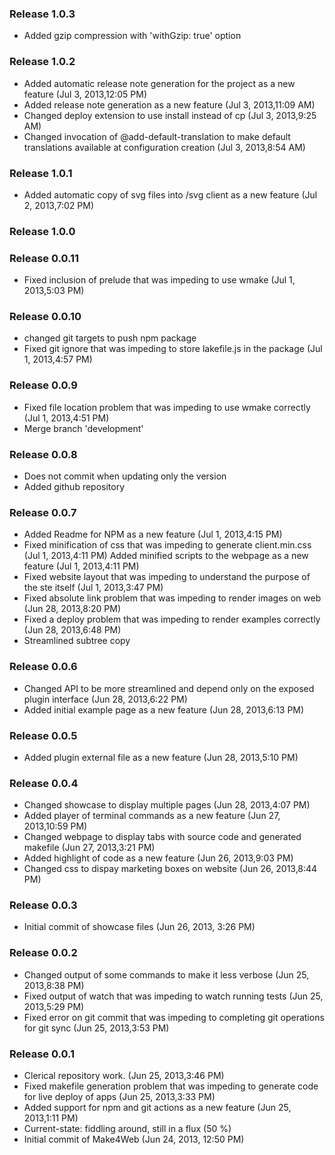 
### Release 1.0.3

* Added gzip compression with 'withGzip: true' option

### Release 1.0.2

* Added automatic release note generation for the project as a new feature (Jul 3, 2013,12:05 PM)
* Added release note generation as a new feature (Jul 3, 2013,11:09 AM)
* Changed deploy extension  to use install instead of cp (Jul 3, 2013,9:25 AM)
* Changed invocation of @add-default-translation to make default translations available at configuration creation (Jul 3, 2013,8:54 AM)

### Release 1.0.1

* Added automatic copy of svg files into /svg client as a new feature (Jul 2, 2013,7:02 PM)

### Release 1.0.0


### Release 0.0.11

* Fixed inclusion of prelude that was impeding to use wmake (Jul 1, 2013,5:03 PM)

### Release 0.0.10

* changed git targets to push npm package
* Fixed git ignore that was impeding to store lakefile.js in the package (Jul 1, 2013,4:57 PM)

### Release 0.0.9

* Fixed file location problem that was impeding to use wmake correctly (Jul 1, 2013,4:51 PM)
* Merge branch 'development'

### Release 0.0.8

* Does not commit when updating only the version
* Added github repository

### Release 0.0.7

* Added Readme for NPM as a new feature (Jul 1, 2013,4:15 PM)
* Fixed minification of css that was impeding to generate client.min.css (Jul 1, 2013,4:11 PM) Added minified scripts to the webpage as a new feature (Jul 1, 2013,4:11 PM)
* Fixed website layout that was impeding to understand the purpose of the ste itself (Jul 1, 2013,3:47 PM)
* Fixed absolute link problem that was impeding to render images on web (Jun 28, 2013,8:20 PM)
* Fixed a deploy problem that was impeding to render examples correctly (Jun 28, 2013,6:48 PM)
* Streamlined subtree copy

### Release 0.0.6

* Changed API to be more streamlined and depend only on the exposed plugin interface (Jun 28, 2013,6:22 PM)
* Added initial example page as a new feature (Jun 28, 2013,6:13 PM)

### Release 0.0.5

* Added plugin external file as a new feature (Jun 28, 2013,5:10 PM)

### Release 0.0.4

* Changed showcase to display multiple pages (Jun 28, 2013,4:07 PM)
* Added player of terminal commands as a new feature (Jun 27, 2013,10:59 PM)
* Changed webpage to display tabs with source code and generated makefile (Jun 27, 2013,3:21 PM)
* Added highlight of code as a new feature (Jun 26, 2013,9:03 PM)
* Changed css to dispay marketing boxes on website (Jun 26, 2013,8:44 PM)

### Release 0.0.3

* Initial commit of showcase files (Jun 26, 2013, 3:26 PM)

### Release 0.0.2

* Changed output of some commands to make it less verbose (Jun 25, 2013,8:38 PM)
* Fixed output of watch that was impeding to watch running tests (Jun 25, 2013,5:29 PM)
* Fixed error on git commit that was impeding to completing git operations for git sync (Jun 25, 2013,3:53 PM)

### Release 0.0.1

* Clerical repository work. (Jun 25, 2013,3:46 PM)
* Fixed makefile generation problem that was impeding to generate code for live deploy of apps (Jun 25, 2013,3:33 PM)
* Added support for npm and git actions as a new feature (Jun 25, 2013,1:11 PM)
* Current-state: fiddling around, still in a flux (50 %)
* Initial commit of Make4Web (Jun 24, 2013, 12:50 PM)
